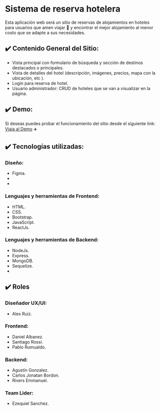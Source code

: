 # Sistema de reserva hotelera

Esta aplicación web será un sitio de reservas de 
alojamientos en hoteles para usuarios que amen 
viajar 🚀 y encontrar el mejor alojamiento al menor costo 
que se adapte a sus necesidades.

## ✔️ Contenido General del Sitio:

- Vista principal con formulario de búsqueda y sección de destinos destacados o principales.
- Vista de detalles del hotel (descripción, imágenes, precios, mapa con la ubicación, etc ).
- Login para reserva de hotel. 
- Usuario administrador: CRUD de hoteles que se van a visualizar en la página.

## ✔️ Demo:

Si deseas puedes probar el funcionamiento del sitio desde el siguiente link:
<a href="#" target="_blank" rel="noopener noreferrer">Viaja al Demo</a> ✈️

## ✔️ Tecnologías utilizadas:

### Diseño:
- Figma.
-
-

### Lenguajes y herramientas de Frontend:
- HTML.
- CSS.
- Bootstrap.
- JavaScript.
- ReactJs.


### Lenguajes y herramientas de Backend:
- NodeJs.
- Express.
- MongoDB.
- Sequelize.
-

## ✔️ Roles

### Diseñador UX/UI:
- Alex Ruiz.

### Frontend:
- Daniel Albanez.
- Santiago Rossi.
- Pablo Rumualdo.

### Backend:
- Agustín Gonzalez.
- Carlos Jonatan Bordon.
- Rivers Emmanuel.

### Team Lider:
- Ezequiel Sanchez.
